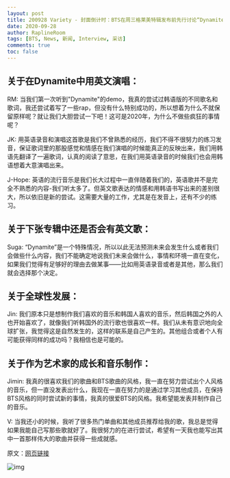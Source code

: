 ```yaml
---
layout: post
title: 200928 Variety - 封面倒计时：BTS在周三格莱美特辑发布前先行讨论“Dynamite”在榜单上的成功
date: 2020-09-28
author: RaplineRoom
tags: [BTS, News, 新闻, Interview, 采访]
comments: true
toc: false
---
```


## 关于在Dynamite中用英文演唱：

RM: 当我们第一次听到"Dynamite"的demo，我真的尝试过韩语版的不同歌名和歌词，我还尝试着写了一些rap，但没有什么特别成功的，所以想着为什么不就保留原样呢？就让我们大胆尝试一下吧！这可是2020年，为什么不做些疯狂的事情呢？

JK: 用英语录音和演唱这首歌是我们不曾熟悉的经历，我们不得不很努力的练习发音，保证歌词里的那股感觉和情感在我们演唱的时候能真正的反映出来，我们用韩语先翻译了一遍歌词，认真的阅读了意思，在我们用英语录音的时候我们也会用韩语想着大意演唱出来。

J-Hope: 英语的流行音乐是我们长大过程中一直伴随着我们的，英语歌并不是完全不熟悉的内容-我们听太多了。但英文歌表达的情感和用韩语书写出来的差别很大，所以依旧是新的尝试。这需要大量的工作，尤其是在发音上，还有不少的练习。

## 关于下张专辑中还是否会有英文歌：

Suga: “Dynamite”是一个特殊情况，所以以此无法预测未来会发生什么或者我们会做些什么内容，我们不能确定地说我们未来会做什么，事情和环境一直在变化，如果我们觉得有足够好的理由去做某事——比如用英语录音或者是其他，那么我们就会选择那个决定。

## 关于全球性发展：

Jin: 我们原本只是想制作我们喜欢的音乐和韩国人喜欢的音乐，然后韩国之外的人也开始喜欢了，就像我们听韩国外的流行歌也很喜欢一样。我们从未有意识地向全球扩张，我觉得这是自然发生的，这样的联系是自己产生的。其他组合或者个人有可能获得同样的成功吗？我相信也是可能的。

## 关于作为艺术家的成长和音乐制作：

Jimin: 我真的很喜欢我们的歌曲和BTS歌曲的风格，我一直在努力尝试出个人风格的音乐，但一直没发表出什么，我现在一直在努力的是通过学习其他成员，在保持BTS风格的同时尝试新的事情，我真的很爱BTS的风格。我希望能发表并制作自己的音乐。

V: 当我还小的时候，我听了很多热门单曲和其他成员推荐给我的歌，我总是觉得如果我能自己写那些歌就好了。我很努力的在进行尝试，希望有一天我也能写出其中一首那样伟大的歌曲并获得一些成就感。

原文：[网页链接](http://t.cn/A6bzwlki)

![img](https://tva1.sinaimg.cn/large/007S8ZIlly1gj7a6ya7hyj30j60qugni.jpg)